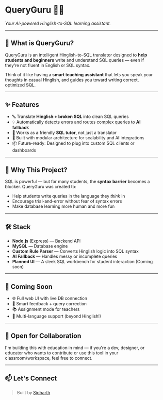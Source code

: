 # QueryGuru 🧠💬  
*Your AI-powered Hinglish-to-SQL learning assistant.*

---

## 🚀 What is QueryGuru?

QueryGuru is an intelligent Hinglish-to-SQL translator designed to **help students and beginners** write and understand SQL queries — even if they're not fluent in English or SQL syntax.

Think of it like having a **smart teaching assistant** that lets you speak your thoughts in casual Hinglish, and guides you toward writing correct, optimized SQL.

---

## ✨ Features

- 🔤 Translate **Hinglish + broken SQL** into clean SQL queries
- 💡 Automatically detects errors and routes complex queries to **AI fallback**
- 🤖 Works as a friendly **SQL tutor**, not just a translator
- 🧱 Built with modular architecture for scalability and AI integrations
- 📦 Future-ready: Designed to plug into custom SQL clients or dashboards

---

## 🎯 Why This Project?

SQL is powerful — but for many students, the **syntax barrier** becomes a blocker. QueryGuru was created to:

- Help students write queries in the language they *think* in  
- Encourage trial-and-error without fear of syntax errors  
- Make database learning more human and more fun

---

## 🛠️ Stack

- **Node.js** (Express) — Backend API
- **MySQL** — Database engine
- **Custom Rule Parser** — Converts Hinglish logic into SQL syntax
- **AI Fallback** — Handles messy or incomplete queries
- **Planned UI** — A sleek SQL workbench for student interaction (Coming soon)

---

## 🧩 Coming Soon

- 🌐 Full web UI with live DB connection
- 🧠 Smart feedback + query correction
- 📚 Assignment mode for teachers
- 👥 Multi-language support (beyond Hinglish!)

---

## 🤝 Open for Collaboration

I'm building this with education in mind — if you're a dev, designer, or educator who wants to contribute or use this tool in your classroom/workspace, feel free to connect.

---

## 📫 Let's Connect

> Built by [Sidharth]([https://github.com/sido-indeedo](https://www.linkedin.com/in/sidoindeedo/))  
